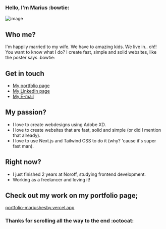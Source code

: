 ### Hello, I'm Marius :bowtie:


![image](https://github.com/MariusHesby/mariushesby.github.io/blob/main/public/assets/images/readme-top-image.svg)


## Who me?

I'm happily married to my wife. We have to amazing kids. We live in.. oh!! You want to know what I do?
I create fast, simple and solid websites, like the poster says :bowtie:


## Get in touch

- [My portfolio page](https://portfolio-mariushesby.vercel.app/)
- [My LinkedIn page](https://www.linkedin.com/in/marius-hesby/)
- [My E-mail](mailto:marius.r.hesby@gmail.com)


## My passion?

- I love to create webdesigns using Adobe XD.
- I love to create websites that are fast, solid and simple (or did I mention that already).
- I love to use Next.js and Tailwind CSS to do it (why? 'cause it's super fast man).


## Right now?

- I just finished 2 years at Noroff, studying frontend development.
- Working as a freelancer and loving it!


## Check out my work on my portfolio page;

[portfolio-mariushesby.vercel.app](https://portfolio-mariushesby.vercel.app/)


### Thanks for scrolling all the way to the end :octocat:
